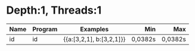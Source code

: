# Depth:1, Threads:1
Name | Program | Examples | Min | Max
--- | --- | --- | ---: | ---:
id | id | {{a:[3,2,1], b:[3,2,1]}} | 0,0382s | 0,0382s
